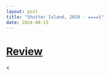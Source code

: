 ```yaml
---
layout: post
title: "Shutter Island, 2010 - ★★★★½"
date: 2024-08-13
---
```


# [Review](https://letterboxd.com/pavlesap/film/shutter-island/)

<
